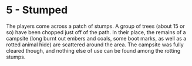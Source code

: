 # 5 - Stumped

The players come across a patch of stumps. A group of trees (about 15 or so) have been chopped just off of the path. In their place, the remains of a campsite (long burnt out embers and coals, some boot marks, as well as a rotted animal hide) are scattered around the area. The campsite was fully cleared though, and nothing else of use can be found among the rotting stumps.